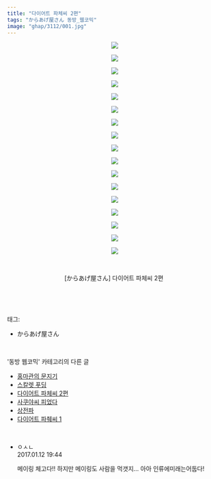 ```yaml
---
title: "다이어트 파체씨 2편"
tags: "からあげ屋さん 동방_웹코믹"
image: "ghap/3112/001.jpg"
---
```

<div class="article">
<p style="text-align: center; clear: none; float: none;"><img src="{{ site.nasurl }}/ghap/3112/001.jpg"/></p>
<p style="text-align: center; clear: none; float: none;"><img src="{{ site.nasurl }}/ghap/3112/002.jpg"/></p>
<p style="text-align: center; clear: none; float: none;"><img src="{{ site.nasurl }}/ghap/3112/003.jpg"/></p>
<p style="text-align: center; clear: none; float: none;"><img src="{{ site.nasurl }}/ghap/3112/004.jpg"/></p>
<p style="text-align: center; clear: none; float: none;"><img src="{{ site.nasurl }}/ghap/3112/005.jpg"/></p>
<p style="text-align: center; clear: none; float: none;"><img src="{{ site.nasurl }}/ghap/3112/006.jpg"/></p>
<p style="text-align: center; clear: none; float: none;"><img src="{{ site.nasurl }}/ghap/3112/007.jpg"/></p>
<p style="text-align: center; clear: none; float: none;"><img src="{{ site.nasurl }}/ghap/3112/008.jpg"/></p>
<p style="text-align: center; clear: none; float: none;"><img src="{{ site.nasurl }}/ghap/3112/009.jpg"/></p>
<p style="text-align: center; clear: none; float: none;"><img src="{{ site.nasurl }}/ghap/3112/010.jpg"/></p>
<p style="text-align: center; clear: none; float: none;"><img src="{{ site.nasurl }}/ghap/3112/011.jpg"/></p>
<p style="text-align: center; clear: none; float: none;"><img src="{{ site.nasurl }}/ghap/3112/012.jpg"/></p>
<p style="text-align: center; clear: none; float: none;"><img src="{{ site.nasurl }}/ghap/3112/013.jpg"/></p>
<p style="text-align: center; clear: none; float: none;"><img src="{{ site.nasurl }}/ghap/3112/014.jpg"/></p>
<p style="text-align: center; clear: none; float: none;"><img src="{{ site.nasurl }}/ghap/3112/015.jpg"/></p>
<p style="text-align: center; clear: none; float: none;"><img src="{{ site.nasurl }}/ghap/3112/016.jpg"/></p>
<p style="text-align: center; clear: none; float: none;"><img src="{{ site.nasurl }}/ghap/3112/017.jpg"/></p>
<p style="text-align: center; clear: none; float: none;"><br/></p>
<p style="text-align: center; clear: none; float: none;">[からあげ屋さん] 다이어트 파체씨 2편 </p>
<p><br/></p>
</div><br/>
<div class="tagTrail">
<p>태그: </p>
<ul>
<li>からあげ屋さん</li>
</ul>
</div><br/>
<div class="another">
<p>'동방 웹코믹' 카테고리의 다른 글</p>
<ul>
<li><a href="/2017-03-13-ghap_3163">홍마관의 문지기</a></li>
<li><a href="/2017-02-04-ghap_3141">스칼렛 푸딩</a></li>
<li><a href="/2017-01-12-ghap_3112">다이어트 파체씨 2편</a></li>
<li><a href="/2017-01-12-ghap_3110">사쿠야씨 피었다</a></li>
<li><a href="/2017-01-10-ghap_3100">상전파</a></li>
<li><a href="/2017-01-10-ghap_3099">다이어트 파췌씨 1</a></li>
</ul>
</div><br/>
<div class="cb_module cb_fluid">
<div class="cb_wrt cb_profile">
<div class="comment">
<ul>
<li class="cb_thumb_off" id="comment14890188">
<div class="cb_comment_area">
<div class="cb_info_area">
<div class="cb_section">
<span class="cb_nick_name">ㅇㅅㄴ</span>
</div>
<div class="cb_section">
<span class="cb_date">2017.01.12 19:44 </span>
</div>
</div>
<div class="cb_dsc_comment">
<p class="cb_dsc">
											메이링 체고다!! 하지만 메이링도 사람을 먹갯지... 아아 인류에미래는어둡다!
										</p>
</div>
</div></li>
</ul>
</div>
</div><!-- commentList close -->
</div><br/>
